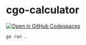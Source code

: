 # cgo-calculator
[![Open in GitHub Codespaces](https://github.com/codespaces/badge.svg)](https://codespaces.new/Tashima42/cgo-calculator)
```bash
go run .
```
